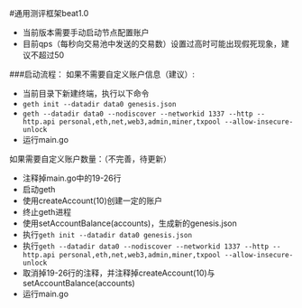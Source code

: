 #通用测评框架beat1.0
+ 当前版本需要手动启动节点配置账户
+ 目前qps（每秒向交易池中发送的交易数）设置过高时可能出现假死现象，建议不超过50

###启动流程：
如果不需要自定义账户信息（建议）:
- 当前目录下新建终端，执行以下命令
- `geth init --datadir data0 genesis.json   `
- `geth --datadir data0 --nodiscover --networkid 1337 --http --http.api personal,eth,net,web3,admin,miner,txpool --allow-insecure-unlock  `
- 运行main.go

如果需要自定义账户数量：（不完善，待更新）

- 注释掉main.go中的19-26行
- 启动geth
- 使用createAccount(10)创建一定的账户
- 终止geth进程
- 使用setAccountBalance(accounts)，生成新的genesis.json
- 执行`geth init --datadir data0 genesis.json   `
- 执行`geth --datadir data0 --nodiscover --networkid 1337 --http --http.api personal,eth,net,web3,admin,miner,txpool --allow-insecure-unlock  `
- 取消掉19-26行的注释，并注释掉createAccount(10)与setAccountBalance(accounts)
- 运行main.go